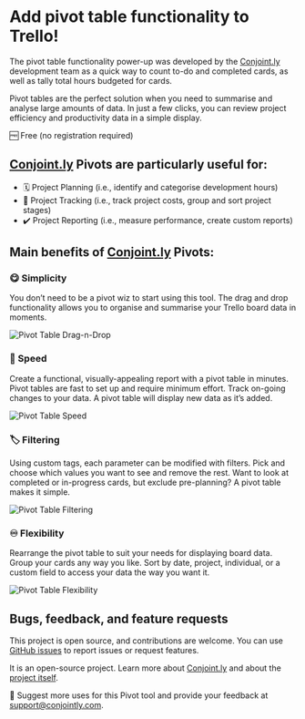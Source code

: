 # Add pivot table functionality to Trello!

The pivot table functionality power-up was developed by the [Conjoint.ly](https://conjointly.com/?utm_campaign=trello-pivot-table&utm_medium=social&utm_source=trello-description) development team as a quick way to count to-do and completed cards, as well as tally total hours budgeted for cards.

Pivot tables are the perfect solution when you need to summarise and analyse large amounts of data. In just a few clicks, you can review project efficiency and productivity data in a simple display.

🆓 Free (no registration required)

## [Conjoint.ly](https://conjointly.com/?utm_campaign=trello-pivot-table&utm_medium=social&utm_source=trello-description) Pivots are particularly useful for:

* 🗓️ Project Planning (i.e., identify and categorise development hours)
* 👀 Project Tracking (i.e., track project costs, group and sort project stages)
* ✔️ Project Reporting (i.e., measure performance, create custom reports)

## Main benefits of [Conjoint.ly](https://conjointly.com/?utm_campaign=trello-pivot-table&utm_medium=social&utm_source=trello-description) Pivots:

### 😋 Simplicity

You don’t need to be a pivot wiz to start using this tool. The drag and drop functionality allows you to organise and summarise your Trello board data in moments.

![Pivot Table Drag-n-Drop](https://conjoint-ly.github.io/trello-pivot/pivot-table-drag-n-drop.gif)

### 💨 Speed
Create a functional, visually-appealing report with a pivot table in minutes. Pivot tables are fast to set up and require minimum effort. Track on-going changes to your data. A pivot table will display new data as it’s added.

![Pivot Table Speed](https://conjoint-ly.github.io/trello-pivot/pivot-table-speed.gif)

### 🏷️ Filtering
Using custom tags, each parameter can be modified with filters. Pick and choose which values you want to see and remove the rest. Want to look at completed or in-progress cards, but exclude pre-planning? A pivot table makes it simple.

![Pivot Table Filtering](https://conjoint-ly.github.io/trello-pivot/pivot-table-filters.gif)

### ♾️ Flexibility
Rearrange the pivot table to suit your needs for displaying board data. Group your cards any way you like. Sort by date, project, individual, or a custom field to access your data the way you want it.

![Pivot Table Flexibility](https://conjoint-ly.github.io/trello-pivot/pivot-table-customise.gif)

## Bugs, feedback, and feature requests

This project is open source, and contributions are welcome. You can use [GitHub issues](https://github.com/Conjoint-ly/trello-pivot/issues) to report issues or request features.

It is an open-source project. Learn more about [Conjoint.ly](https://conjointly.com/?utm_campaign=trello-pivot-table&utm_medium=social&utm_source=trello-description) and about the [project itself](https://github.com/Conjoint-ly/trello-pivot).

🎤 Suggest more uses for this Pivot tool and provide your feedback at [support@conjointly.com](mailto:support@conjointly.com?subject=Trello-Powerup).

